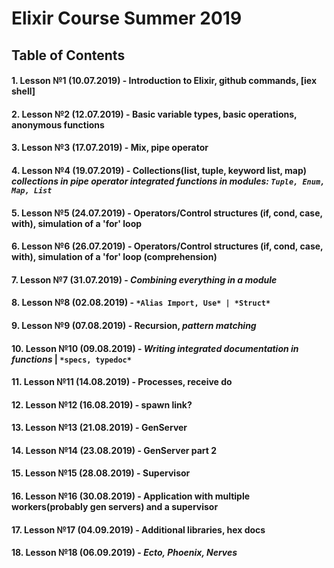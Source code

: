 # Elixir Course Summer 2019

## Table of Contents

#### 1.  Lesson №1 (10.07.2019) - Introduction to Elixir, github commands, [iex shell]
#### 2.  Lesson №2 (12.07.2019) - Basic variable types, basic operations, anonymous functions

#### 3.  Lesson №3 (17.07.2019) - Mix, pipe operator
#### 4.  Lesson №4 (19.07.2019) - Collections(list, tuple, keyword list, map) *collections in pipe operator* *integrated functions in modules: `Tuple, Enum, Map, List`*

#### 5.  Lesson №5 (24.07.2019) - Operators/Control structures (if, cond, case, with), simulation of a 'for' loop
#### 6.  Lesson №6 (26.07.2019) - Operators/Control structures (if, cond, case, with), simulation of a 'for' loop (comprehension)

#### 7.  Lesson №7 (31.07.2019) - *Combining everything in a module*
#### 8.  Lesson №8 (02.08.2019) - `*Alias Import, Use* | *Struct*` 

#### 9.  Lesson №9 (07.08.2019) - Recursion, *pattern matching*
#### 10.  Lesson №10 (09.08.2019) - *Writing integrated documentation in functions* | `*specs, typedoc*`

#### 11.  Lesson №11 (14.08.2019) - Processes, receive do
#### 12.  Lesson №12 (16.08.2019) - spawn link?

#### 13.  Lesson №13 (21.08.2019) - GenServer
#### 14.  Lesson №14 (23.08.2019) - GenServer part 2

#### 15.  Lesson №15 (28.08.2019) - Supervisor
#### 16.  Lesson №16 (30.08.2019) - Application with multiple workers(probably gen servers) and a supervisor

#### 17.  Lesson №17 (04.09.2019) - Additional libraries, hex docs
#### 18.  Lesson №18 (06.09.2019) - *Ecto, Phoenix, Nerves*
